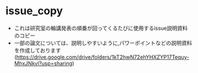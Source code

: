 # issue_copy
- これは研究室の輪講発表の順番が回ってくるたびに使用するissue説明資料のコピー
- 一部の論文については、説明しやすいように,パワーポイントなどの説明資料を作成しております(https://drive.google.com/drive/folders/1kT2hwN72ehYHXZYP17Tequy-MhxJNkvl?usp=sharing)
